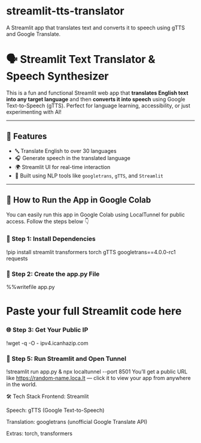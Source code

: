 # streamlit-tts-translator
A Streamlit app that translates text and converts it to speech using gTTS and Google Translate.
# 🗣️ Streamlit Text Translator & Speech Synthesizer

This is a fun and functional Streamlit web app that **translates English text into any target language** and then **converts it into speech** using Google Text-to-Speech (gTTS). Perfect for language learning, accessibility, or just experimenting with AI!

---

## 🚀 Features

- 🔤 Translate English to over 30 languages
- 🎧 Generate speech in the translated language
- 🌍 Streamlit UI for real-time interaction
- 🧠 Built using NLP tools like `googletrans`, `gTTS`, and `Streamlit`

---

## 🧪 How to Run the App in Google Colab

You can easily run this app in Google Colab using LocalTunnel for public access. Follow the steps below 👇

### 🔧 Step 1: Install Dependencies

!pip install streamlit transformers torch gTTS googletrans==4.0.0-rc1 requests

### 📝 Step 2: Create the app.py File

%%writefile app.py
# Paste your full Streamlit code here

### 🌐 Step 3: Get Your Public IP 

!wget -q -O - ipv4.icanhazip.com

### 🚀 Step 5: Run Streamlit and Open Tunnel

!streamlit run app.py & npx localtunnel --port 8501
You’ll get a public URL like https://random-name.loca.lt — click it to view your app from anywhere in the world.

🛠️ Tech Stack
Frontend: Streamlit

Speech: gTTS (Google Text-to-Speech)

Translation: googletrans (unofficial Google Translate API)

Extras: torch, transformers
